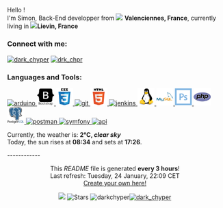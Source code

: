 <p>Hello !</br> I'm Simon, Back-End developper from <img src="https://cdn-icons-png.flaticon.com/512/197/197560.png" width="13"/> <b>Valenciennes, France</b>, currently living in <img src="https://cdn-icons-png.flaticon.com/512/197/197560.png" width="13"/><b>Lievin, France</b></p>

<h3 align="left">Connect with me:</h3>
<p align="left">
<a href="https://twitter.com/dark_chyper" target="blank"><img align="center" src="https://raw.githubusercontent.com/rahuldkjain/github-profile-readme-generator/master/src/images/icons/Social/twitter.svg" alt="dark_chyper" height="30" width="40" /></a>
<a href="https://instagram.com/drk_chpr" target="blank"><img align="center" src="https://raw.githubusercontent.com/rahuldkjain/github-profile-readme-generator/master/src/images/icons/Social/instagram.svg" alt="drk_chpr" height="30" width="40" /></a>
</p>

<h3 align="left">Languages and Tools:</h3>
<p align="left"> 
    <a href="https://www.arduino.cc/" target="_blank" rel="noreferrer"> <img src="https://cdn.worldvectorlogo.com/logos/arduino-1.svg" alt="arduino" width="40" height="40"/> </a>
    <a href="https://getbootstrap.com" target="_blank" rel="noreferrer"> <img src="https://raw.githubusercontent.com/devicons/devicon/master/icons/bootstrap/bootstrap-plain-wordmark.svg" alt="bootstrap" width="40" height="40"/> </a>
 <a href="https://www.w3schools.com/css/" target="_blank" rel="noreferrer"> <img src="https://raw.githubusercontent.com/devicons/devicon/master/icons/css3/css3-original-wordmark.svg" alt="css3" width="40" height="40"/> </a>
 <a href="https://git-scm.com/" target="_blank" rel="noreferrer"> <img src="https://www.vectorlogo.zone/logos/git-scm/git-scm-icon.svg" alt="git" width="40" height="40"/> </a>
 <a href="https://www.w3.org/html/" target="_blank" rel="noreferrer"> <img src="https://raw.githubusercontent.com/devicons/devicon/master/icons/html5/html5-original-wordmark.svg" alt="html5" width="40" height="40"/> </a>
 <a href="https://www.jenkins.io" target="_blank" rel="noreferrer"> <img src="https://www.vectorlogo.zone/logos/jenkins/jenkins-icon.svg" alt="jenkins" width="40" height="40"/> </a>
 <a href="https://www.linux.org/" target="_blank" rel="noreferrer"> <img src="https://raw.githubusercontent.com/devicons/devicon/master/icons/linux/linux-original.svg" alt="linux" width="40" height="40"/> </a>
 <a href="https://www.mysql.com/" target="_blank" rel="noreferrer"> <img src="https://raw.githubusercontent.com/devicons/devicon/master/icons/mysql/mysql-original-wordmark.svg" alt="mysql" width="40" height="40"/> </a>
 <a href="https://www.photoshop.com/en" target="_blank" rel="noreferrer"> <img src="https://raw.githubusercontent.com/devicons/devicon/master/icons/photoshop/photoshop-line.svg" alt="photoshop" width="40" height="40"/> </a>
 <a href="https://www.php.net" target="_blank" rel="noreferrer"> <img src="https://raw.githubusercontent.com/devicons/devicon/master/icons/php/php-original.svg" alt="php" width="40" height="40"/> </a>
 <a href="https://www.postgresql.org" target="_blank" rel="noreferrer"> <img src="https://raw.githubusercontent.com/devicons/devicon/master/icons/postgresql/postgresql-original-wordmark.svg" alt="postgresql" width="40" height="40"/> </a>
 <a href="https://postman.com" target="_blank" rel="noreferrer"> <img src="https://www.vectorlogo.zone/logos/getpostman/getpostman-icon.svg" alt="postman" width="40" height="40"/> </a>
 <a href="https://symfony.com" target="_blank" rel="noreferrer"> <img src="https://symfony.com/logos/symfony_black_03.svg" alt="symfony" width="40" height="40"/> </a>
 <a href="https://api-platform.com/" target="_blank" rel="noreferrer"><img alt="api" src="https://img.shields.io/badge/-API-2FC1C1?style=flat" /></a>
 </p>
Currently, the weather is: <b> 2°C, <i>clear sky</i></b>
</br>Today, the sun rises at <b>08:34</b> and sets at <b>17:26</b>.
</p>
------------
<p align="center">This <i>README</i> file is generated <b>every 3 hours</b>!</br>Last refresh: Tuesday, 24 January, 22:09 CET<br /><a href="https://medium.com/@th.guibert/how-to-create-a-self-updating-readme-md-for-your-github-profile-f8b05744ca91">Create your own here!</a></p>
<p align="center"><img src="https://github.com/DarkChyper/DarkChyper/workflows/README%20build/badge.svg" /> <img alt="Stars" src="https://img.shields.io/github/stars/DarkChyper/DarkChyper?style=flat-square&labelColor=343b41"/> <img src="https://komarev.com/ghpvc/?username=darkchyper&label=Profile%20views&color=0e75b6&style=flat" alt="darkchyper" /><a href="https://twitter.com/dark_chyper" target="blank"><img src="https://img.shields.io/twitter/follow/dark_chyper?logo=twitter&style=for-the-badge" alt="dark_chyper" /></a></p>
